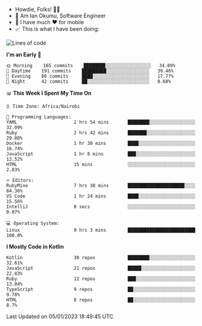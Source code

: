 
* Howdie, Folks! 👋🤓
* 🤪 Am Ian Okumu, Software Engineer
* 📱 I have much ❤️ for mobile
* 📈 This is what I have been doing:
  
<!-- <a href="https://otsembo.github.io/OtsemboPortfolio/" style="margin-right:.5%; margin-top=.5%;">
  <img align="center" src="https://github-readme-stats.vercel.app/api/top-langs/?username=otsembo&layout=compact" />
</a> -->

<!--START_SECTION:waka-->
![Lines of code](https://img.shields.io/badge/From%20Hello%20World%20I%27ve%20Written-832%20Thousand%20lines%20of%20code-blue)

**I'm an Early 🐤** 

```text
🌞 Morning    165 commits    ████████░░░░░░░░░░░░░░░░░   34.09% 
🌆 Daytime    191 commits    █████████░░░░░░░░░░░░░░░░   39.46% 
🌃 Evening    86 commits     ████░░░░░░░░░░░░░░░░░░░░░   17.77% 
🌙 Night      42 commits     ██░░░░░░░░░░░░░░░░░░░░░░░   8.68%

```


📊 **This Week I Spent My Time On** 

```text
⌚︎ Time Zone: Africa/Nairobi

💬 Programming Languages: 
YAML                     2 hrs 54 mins       ████████░░░░░░░░░░░░░░░░░   32.09% 
Ruby                     2 hrs 42 mins       ███████░░░░░░░░░░░░░░░░░░   29.88% 
Docker                   1 hr 30 mins        ████░░░░░░░░░░░░░░░░░░░░░   16.74% 
JavaScript               1 hr 8 mins         ███░░░░░░░░░░░░░░░░░░░░░░   12.52% 
HTML                     15 mins             ░░░░░░░░░░░░░░░░░░░░░░░░░   2.83%

🔥 Editors: 
RubyMine                 7 hrs 38 mins       █████████████████████░░░░   84.36% 
VS Code                  1 hr 24 mins        ████░░░░░░░░░░░░░░░░░░░░░   15.56% 
IntelliJ                 0 secs              ░░░░░░░░░░░░░░░░░░░░░░░░░   0.07%

💻 Operating System: 
Linux                    9 hrs 3 mins        █████████████████████████   100.0%

```

**I Mostly Code in Kotlin** 

```text
Kotlin                   30 repos            ████████░░░░░░░░░░░░░░░░░   32.61% 
JavaScript               21 repos            █████░░░░░░░░░░░░░░░░░░░░   22.83% 
Ruby                     12 repos            ███░░░░░░░░░░░░░░░░░░░░░░   13.04% 
TypeScript               9 repos             ██░░░░░░░░░░░░░░░░░░░░░░░   9.78% 
HTML                     8 repos             ██░░░░░░░░░░░░░░░░░░░░░░░   8.7%

```



 Last Updated on 05/01/2023 18:49:45 UTC
<!--END_SECTION:waka-->

<br />
<br />
<br />
<br />
<br />
  
  </div>
<!---
otsembo/otsembo is a ✨ special ✨ repository because its `README.md` (this file) appears on your GitHub profile.
You can click the Preview link to take a look at your changes.
--->
